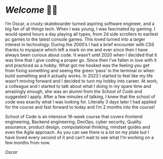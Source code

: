# _Welcome_ 🖖🤓  


I’m Oscar, a crusty skateboarder turned aspiring software engineer, and a big fan of all things tech.
When I was young, I was fascinated by gaming. I would spend hours a day playing all types, from 2d side scrollers to earliest pc games to the latest console games. This loved turned into a larger interest in technology. During the 2000’s I had a brief encounter with CSS thanks to myspace which left a mark on me and ever since then I have always been curious about code. It wasn’t until 2020 when I decided that it was time that I give coding a proper go. Since then I’ve fallen in love with it and practiced as a hobby. What got me hooked was the feeling you get from fixing something and seeing the green ‘pass’ in the terminal or when build something and it actually works. In 2023 I started to feel like my life wasn’t moving forward and I decided to turn my hobby into career. At work, a colleague and I started to talk about what I doing in my spare time and amazingly enough, she was an alumni from the School of Code and suggested I apply. After a few minutes of talking, I knew that the school of code was exactly what I was looking for. Literally 3 days later I had applied for the course and fast forward to today and I’m 2 months into the course!

 
School of Code is an intensive 16-week course that covers frontend engineering, Backend engineering, DevOps, cyber security, Quality assurance, product design, computational thinking, mindset guides and even the Agile approach. As you can see there is a lot on my plate but I have loved every second of it and can’t wait to see what I’m working on a few months from now.

_Oscar_

